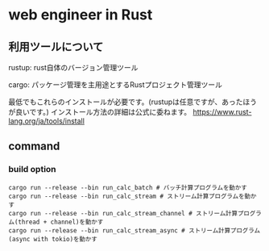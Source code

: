 # web engineer in Rust

## 利用ツールについて
rustup: rust自体のバージョン管理ツール

cargo: パッケージ管理を主用途とするRustプロジェクト管理ツール

最低でもこれらのインストールが必要です。(rustupは任意ですが、あったほうが良いです。)
インストール方法の詳細は公式に委ねます。
https://www.rust-lang.org/ja/tools/install

## command
### build option
```
cargo run --release --bin run_calc_batch # バッチ計算プログラムを動かす
cargo run --release --bin run_calc_stream # ストリーム計算プログラムを動かす
cargo run --release --bin run_calc_stream_channel # ストリーム計算プログラム(thread + channel)を動かす
cargo run --release --bin run_calc_stream_async # ストリーム計算プログラム(async with tokio)を動かす
```
